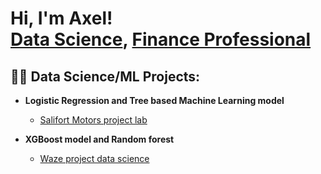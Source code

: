 <h1>Hi, I'm Axel! <br/><a href="https://github.com/axelengelmann">Data Science</a>, <a href="https://www.linkedin.com/in/axel-engelmann/?locale=en_US">Finance Professional</a>

<h2>👨‍💻 Data Science/ML Projects:</h2>

- <b>Logistic Regression and Tree based Machine Learning model</b>
  - [Salifort Motors project lab](https://github.com/axelengelmann/datascience_portfolio_axelengelmann/blob/main/Salifort_Motors_project_lab.ipynb)
 
- <b>XGBoost model and Random forest</b>
  - [Waze project data science](https://github.com/axelengelmann/datascience_portfolio_axelengelmann/blob/main/waze_project_data_science.ipynb)


  

 
